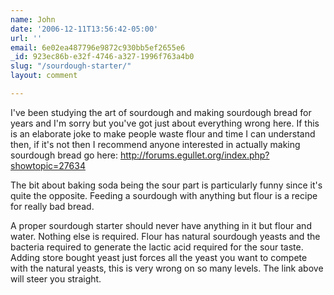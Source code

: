 ```yaml
---
name: John
date: '2006-12-11T13:56:42-05:00'
url: ''
email: 6e02ea487796e9872c930bb5ef2655e6
_id: 923ec86b-e32f-4746-a327-1996f763a4b0
slug: "/sourdough-starter/"
layout: comment

---
```


I've been studying the art of sourdough and making sourdough bread for years and I'm sorry but you've got just about everything wrong here.  If this is an elaborate joke to make people waste flour and time I can understand then, if it's not then I recommend anyone interested in actually making sourdough bread go here:
http://forums.egullet.org/index.php?showtopic=27634

The bit about baking soda being the sour part is particularly funny since it's quite the opposite.  Feeding a sourdough with anything but flour is a recipe for really bad bread.

A proper sourdough starter should never have anything in it but flour and water.  Nothing else is required.  Flour has natural sourdough yeasts and the bacteria required to generate the lactic acid required for the sour taste.  Adding store bought yeast just forces all the yeast you want to compete with the natural yeasts, this is very wrong on so many levels.  The link above will steer you straight.
